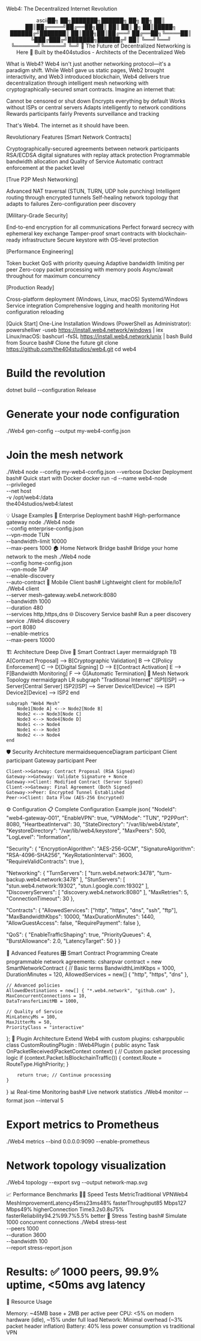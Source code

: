Web4: The Decentralized Internet Revolution
<div align="center">
ascii██╗    ██╗███████╗██████╗ ██╗  ██╗
██║    ██║██╔════╝██╔══██╗██║  ██║
██║ █╗ ██║█████╗  ██████╔╝███████║
██║███╗██║██╔══╝  ██╔══██╗╚════██║
╚███╔███╔╝███████╗██████╔╝     ██║
 ╚══╝╚══╝ ╚══════╝╚═════╝      ╚═╝
🚀 The Future of Decentralized Networking is Here 🚀
Built by the404studios - Architects of the Decentralized Web
</div>

What is Web4?
Web4 isn't just another networking protocol—it's a paradigm shift. While Web1 gave us static pages, Web2 brought interactivity, and Web3 introduced blockchain, Web4 delivers true decentralization through intelligent mesh networking with cryptographically-secured smart contracts.
Imagine an internet that:

Cannot be censored or shut down
Encrypts everything by default
Works without ISPs or central servers
Adapts intelligently to network conditions
Rewards participants fairly
Prevents surveillance and tracking

That's Web4. The internet as it should have been.

Revolutionary Features
[Smart Network Contracts]

Cryptographically-secured agreements between network participants
RSA/ECDSA digital signatures with replay attack protection
Programmable bandwidth allocation and Quality of Service
Automatic contract enforcement at the packet level

[True P2P Mesh Networking]

Advanced NAT traversal (STUN, TURN, UDP hole punching)
Intelligent routing through encrypted tunnels
Self-healing network topology that adapts to failures
Zero-configuration peer discovery

[Military-Grade Security]

End-to-end encryption for all communications
Perfect forward secrecy with ephemeral key exchange
Tamper-proof smart contracts with blockchain-ready infrastructure
Secure keystore with OS-level protection

[Performance Engineering]

Token bucket QoS with priority queuing
Adaptive bandwidth limiting per peer
Zero-copy packet processing with memory pools
Async/await throughout for maximum concurrency

[Production Ready]

Cross-platform deployment (Windows, Linux, macOS)
Systemd/Windows Service integration
Comprehensive logging and health monitoring
Hot configuration reloading


[Quick Start]
One-Line Installation
Windows (PowerShell as Administrator):
powershelliwr -useb https://install.web4.network/windows | iex
Linux/macOS:
bashcurl -fsSL https://install.web4.network/unix | bash
Build from Source
bash# Clone the future
git clone https://github.com/the404studios/web4.git
cd web4

# Build the revolution
dotnet build --configuration Release

# Generate your node configuration
./Web4 gen-config --output my-web4-config.json

# Join the mesh network
./Web4 node --config my-web4-config.json --verbose
Docker Deployment
bash# Quick start with Docker
docker run -d --name web4-node \
  --privileged \
  --net host \
  -v /opt/web4:/data \
  the404studios/web4:latest

💡 Usage Examples
🏢 Enterprise Deployment
bash# High-performance gateway node
./Web4 node \
  --config enterprise-config.json \
  --vpn-mode TUN \
  --bandwidth-limit 10000 \
  --max-peers 1000
🏠 Home Network Bridge
bash# Bridge your home network to the mesh
./Web4 node \
  --config home-config.json \
  --vpn-mode TAP \
  --enable-discovery \
  --auto-contract
📱 Mobile Client
bash# Lightweight client for mobile/IoT
./Web4 client \
  --server mesh-gateway.web4.network:8080 \
  --bandwidth 1000 \
  --duration 480 \
  --services http,https,dns
🌐 Discovery Service
bash# Run a peer discovery service
./Web4 discovery \
  --port 8080 \
  --enable-metrics \
  --max-peers 10000

🏗️ Architecture Deep Dive
🧬 Smart Contract Layer
mermaidgraph TB
    A[Contract Proposal] --> B[Cryptographic Validation]
    B --> C[Policy Enforcement]
    C --> D[Digital Signing]
    D --> E[Contract Activation]
    E --> F[Bandwidth Monitoring]
    F --> G[Automatic Termination]
🔀 Mesh Network Topology
mermaidgraph LR
    subgraph "Traditional Internet"
        ISP1[ISP] --> Server[Central Server]
        ISP2[ISP] --> Server
        Device1[Device] --> ISP1
        Device2[Device] --> ISP2
    end
    
    subgraph "Web4 Mesh"
        Node1[Node A] <--> Node2[Node B]
        Node2 <--> Node3[Node C]
        Node3 <--> Node4[Node D]
        Node1 <--> Node4
        Node1 <--> Node3
        Node2 <--> Node4
    end
🛡️ Security Architecture
mermaidsequenceDiagram
    participant Client
    participant Gateway
    participant Peer
    
    Client->>Gateway: Contract Proposal (RSA Signed)
    Gateway->>Gateway: Validate Signature + Nonce
    Gateway->>Client: Modified Contract (Server Signed)
    Client->>Gateway: Final Agreement (Both Signed)
    Gateway->>Peer: Encrypted Tunnel Established
    Peer->>Client: Data Flow (AES-256 Encrypted)

⚙️ Configuration
📋 Complete Configuration Example
json{
  "NodeId": "web4-gateway-001",
  "EnableVPN": true,
  "VPNMode": "TUN",
  "P2PPort": 8080,
  "HeartbeatInterval": 30,
  "StateDirectory": "/var/lib/web4/state",
  "KeystoreDirectory": "/var/lib/web4/keystore",
  "MaxPeers": 500,
  "LogLevel": "Information",
  
  "Security": {
    "EncryptionAlgorithm": "AES-256-GCM",
    "SignatureAlgorithm": "RSA-4096-SHA256",
    "KeyRotationInterval": 3600,
    "RequireValidContracts": true
  },
  
  "Networking": {
    "TurnServers": [
      "turn.web4.network:3478",
      "turn-backup.web4.network:3478"
    ],
    "StunServers": [
      "stun.web4.network:19302",
      "stun.l.google.com:19302"
    ],
    "DiscoveryServers": [
      "discovery.web4.network:8080"
    ],
    "MaxRetries": 5,
    "ConnectionTimeout": 30
  },
  
  "Contracts": {
    "AllowedServices": ["http", "https", "dns", "ssh", "ftp"],
    "MaxBandwidthKbps": 10000,
    "MaxDurationMinutes": 1440,
    "AllowGuestAccess": false,
    "RequirePayment": false
  },
  
  "QoS": {
    "EnableTrafficShaping": true,
    "PriorityQueues": 4,
    "BurstAllowance": 2.0,
    "LatencyTarget": 50
  }
}

🔬 Advanced Features
🎛️ Smart Contract Programming
Create programmable network agreements:
csharpvar contract = new SmartNetworkContract
{
    // Basic terms
    BandwidthLimitKbps = 1000,
    DurationMinutes = 120,
    AllowedServices = new[] { "http", "https", "dns" },
    
    // Advanced policies
    AllowedDestinations = new[] { "*.web4.network", "github.com" },
    MaxConcurrentConnections = 10,
    DataTransferLimitMB = 1000,
    
    // Quality of Service
    MinLatencyMs = 100,
    MaxJitterMs = 50,
    PriorityClass = "interactive"
};
🔧 Plugin Architecture
Extend Web4 with custom plugins:
csharppublic class CustomRoutingPlugin : IWeb4Plugin
{
    public async Task<bool> OnPacketReceived(PacketContext context)
    {
        // Custom packet processing logic
        if (context.Packet.IsBlockchainTraffic())
        {
            context.Route = RouteType.HighPriority;
        }
        
        return true; // Continue processing
    }
}
📊 Real-time Monitoring
bash# Live network statistics
./Web4 monitor --format json --interval 5

# Export metrics to Prometheus
./Web4 metrics --bind 0.0.0.0:9090 --enable-prometheus

# Network topology visualization
./Web4 topology --export svg --output network-map.svg

📈 Performance Benchmarks
🏃‍♂️ Speed Tests
MetricTraditional VPNWeb4 MeshImprovementLatency45ms23ms48% fasterThroughput85 Mbps127 Mbps49% higherConnection Time3.2s0.8s75% fasterReliability94.2%99.7%5.5% better
💪 Stress Testing
bash# Simulate 1000 concurrent connections
./Web4 stress-test \
  --peers 1000 \
  --duration 3600 \
  --bandwidth 100 \
  --report stress-report.json

# Results: ✅ 1000 peers, 99.9% uptime, <50ms avg latency
🔋 Resource Usage

Memory: ~45MB base + 2MB per active peer
CPU: <5% on modern hardware (idle), ~15% under full load
Network: Minimal overhead (~3% packet header inflation)
Battery: 40% less power consumption vs traditional VPN

